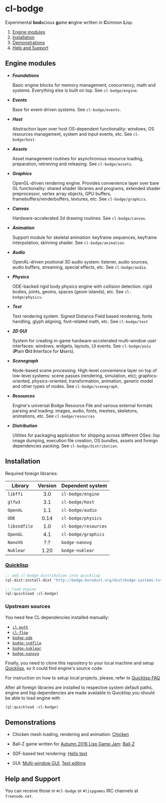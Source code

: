 # cl-bodge
Experimental **bod**acious **g**ame **e**ngine written in **C**ommon **L**isp.

1. [Engine modules](#engine-modules)
1. [Installation](#installation)
1. [Demonstrations](#demonstrations)
1. [Help and Support](#help-and-support)


## Engine modules

* ***Foundations***

  Basic engine blocks for memory management, concurrency, math and systems. Everything else is
  built on top. See `cl-bodge/engine`.

* ***Events***

  Base for event-driven systems. See `cl-bodge/events`.

* ***Host***

  Abstraction layer over host OS-dependent functionality: windows, OS resources
  management, system and input events, etc. See `cl-bodge/host`.

* ***Assets***

  Asset management routines for asynchronous resource loading, preparation, retrieving and
  releasing. See `cl-bodge/assets`.

* ***Graphics***

  OpenGL-driven rendering engine. Provides convenience layer over bare GL functionality: shared
  shader libraries and programs, extended shader preprocessor, vertex array objects, GPU
  buffers, framebuffers/renderbuffers, textures, etc. See `cl-bodge/graphics`.

* ***Canvas***

  Hardware-accelerated 2d drawing routines. See `cl-bodge/canvas`.

* ***Animation***

  Support module for skeletal animation: keyframe sequences, keyframe interpolation, skinning
  shader. See `cl-bodge/animation`.

* ***Audio***

  OpenAL-driven postional 3D audio system: listener, audio sources, audio buffers, streaming,
  special effects, etc. See `cl-bodge/audio`.

* ***Physics***

  ODE-backed rigid body physics engine with collision detection: rigid bodies, joints, geoms,
  spaces (geom islands), etc. See `cl-bodge/physics`.

* ***Text***

  Text rendering system. Signed Distance Field based rendering, fonts handling, glyph aligning,
  font-related math, etc. See `cl-bodge/text`

* ***2D GUI***

  System for creating in-game hardware-accelerated multi-window user interfaces: windows,
  widgets, layouts, UI events.  See `cl-bodge/poiu` (**P**lain **O**ld **I**nterface for
  **U**sers).

* ***Scenegraph***

  Node-based scene processing. High-level convenience layer on top of low-level systems: scene
  passes (rendering, simulation, etc); graphics-oriented, physics-oriented, transformation,
  animation, generic model and other types of nodes. See `cl-bodge/scenegraph`.

* ***Resources***

  Engine's universal Bodge Resource File and various external formats parsing and loading: images,
  audio, fonts, meshes, skeletons, animations, etc. See `cl-bodge/resources`

* ***Distribution***

  Utilites for packaging application for shipping across different OSes: lisp image dumping,
  execution file creation, OS bundles, assets and foreign dependencies packing. See
  `cl-bodge/distribution`.


## Installation

Required foreign libraries:

| Library | Version | Dependent system
|---------|:-------:|-------------------------
| `libffi`     | 3.0  | `cl-bodge/engine`
| `glfw3`      | 3.1  | `cl-bodge/host`
| `OpenAL`     | 1.1  | `cl-bodge/audio`
| `ODE`        | 0.14 | `cl-bodge/physics`
| `libsndfile` | 1.0  | `cl-bodge/resources`
| `OpenGL`     | 4.1  | `cl-bodge/graphics`
| `NanoVG`     | ?.?  | `bodge-nanovg`
| `Nuklear`    | 1.20 | `bodge-nuklear`


### [Quicklisp](http://quicklisp.org)
```lisp
;; add cl-bodge distribution into quicklisp
(ql-dist:install-dist "http://bodge.borodust.org/dist/bodge-systems.txt")

;; load engine
(ql:quickload :cl-bodge)
```


### Upstream sources
You need few CL dependencies installed manually:
* [`cl-muth`](https://github.com/borodust/cl-muth)
* [`cl-flow`](https://github.com/borodust/cl-flow)
* [`bodge-ode`](https://github.com/borodust/bodge-ode)
* [`bodge-sndfile`](https://github.com/borodust/bodge-sndfile)
* [`bodge-nuklear`](https://github.com/borodust/bodge-nuklear)
* [`bodge-nanovg`](https://github.com/borodust/bodge-nanovg)

Finally, you need to clone this repository to your local machine and setup
[Quicklisp](https://www.quicklisp.org/), so it could find engine's source code.

For instruction on how to setup local projects, please, refer to [Quicklisp
FAQ](https://www.quicklisp.org/beta/faq.html#local-project)


After all foreign libraries are installed to respective system default paths, engine and lisp
dependencies are made available to Quicklisp you should be able to load engine with

```lisp
(ql:quickload :cl-bodge)
```

## Demonstrations

* Chicken mesh loading, rendering and animation:
  [Chicken](https://www.youtube.com/watch?v=ypZP4SNQOv8)

* Ball-Z game written for
  [Autumn 2016 Lisp Game Jam](https://itch.io/jam/autumn-2016-lisp-game-jam/rate/99353):
  [Ball-Z](https://www.youtube.com/watch?v=noVtO2H9hSY)

* SDF-based text rendering: [Hello text](https://www.youtube.com/watch?v=8q_ssF4eEQQ)
* GUI: [Multi-window GUI](https://www.youtube.com/watch?v=eLFMUCvjEXg),
  [Text editing](https://www.youtube.com/watch?v=T5nCKKGj1J0)

## Help and Support
You can receive those in `#cl-bodge` or `#lispgames` IRC channels at `freenode.net`.